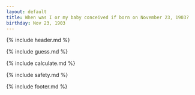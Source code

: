 ```yaml
---
layout: default
title: When was I or my baby conceived if born on November 23, 1903?
birthday: Nov 23, 1903
---
```


{% include header.md %}

{% include guess.md %}

{% include calculate.md %}

{% include safety.md %}

{% include footer.md %}



